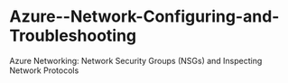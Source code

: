 # Azure--Network-Configuring-and-Troubleshooting
Azure Networking: Network Security Groups (NSGs) and Inspecting Network Protocols
